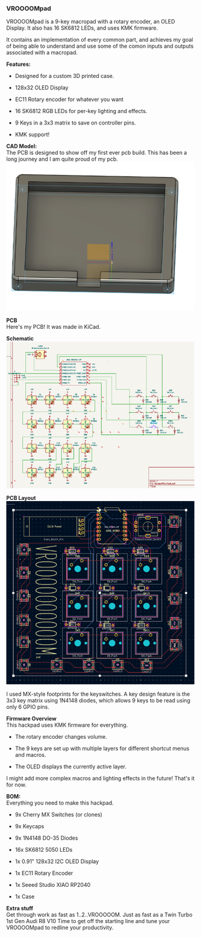 
### VROOOOMpad

VROOOOMpad is a 9-key macropad with a rotary encoder, an OLED Display. It also has 16 SK6812 LEDs, and uses KMK firmware.

It contains an implementation of every common part, and achieves my goal of being able to understand and use some of the comon inputs and outputs associated with a macropad.

**Features:**

-   Designed for a custom 3D printed case.
    
-   128x32 OLED Display
    
-   EC11 Rotary encoder for whatever you want
    
-   16 SK6812 RGB LEDs for per-key lighting and effects.
    
-   9 Keys in a 3x3 matrix to save on controller pins.
    
-   KMK support! 
    

**CAD Model:**  
The PCB is designed to show off my first ever pcb build. This has been a long journey and I am quite proud of my pcb.
<img src=IMAGES/CADpic alt="CAD File" width="500"/>

**PCB**  
Here's my PCB! It was made in KiCad.

**Schematic**  
<img src=IMAGES/SchemPic alt="Schematic" width="500"/>


**PCB Layout**  
<img src=IMAGES/PCBpic alt="PCB" width="500"/>

I used MX-style footprints for the keyswitches. A key design feature is the 3x3 key matrix using 1N4148 diodes, which allows 9 keys to be read using only 6 GPIO pins.

**Firmware Overview**  
This hackpad uses KMK firmware for everything.

-   The rotary encoder changes volume.
    
-   The 9 keys are set up with multiple layers for different shortcut menus and macros.
    
-   The OLED displays the currently active layer.
    

I might add more complex macros and lighting effects in the future! That's it for now.

**BOM:**  
Everything you need to make this hackpad.

-   9x Cherry MX Switches (or clones)
    
-   9x Keycaps
        
-   9x 1N4148 DO-35 Diodes
    
-   16x SK6812 5050 LEDs
    
-   1x 0.91" 128x32 I2C OLED Display
    
-   1x EC11 Rotary Encoder
    
-   1x Seeed Studio XIAO RP2040
    
-   1x Case
    

**Extra stuff**  
Get through work as fast as 1..2..VROOOOOM. Just as fast as a Twin Turbo 1st Gen Audi R8 V10
Time to get off the starting line and tune your VROOOOMpad to redline your productivity.
